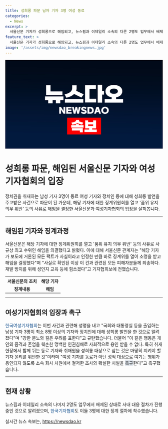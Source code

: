 ```yaml
---
title: 성희롱 파문 남자 기자 3명 여성 동료
categories:
  - News
excerpt: >
  서울신문 기자가 성희롱으로 해임되고, 뉴스핌과 이데일리 소속의 다른 2명도 업무에서 배제됐다. 이들 3명에 대한 징계 절차가 진행 중이며, 한국여성기자협회는 이에 강한 분노와 우려를 표명했다. 해당 기자에 대한 징계위원회는 품위 유지 의무 위반 등을 이유로 해임을 의결했으며, 국민일보DB에 따르면 여성기자협회는 사건과 관련해 확실한 처벌을 촉구했다.
feature_text: >
  서울신문 기자가 성희롱으로 해임되고, 뉴스핌과 이데일리 소속의 다른 2명도 업무에서 배제됐다. 이들 3명에 대한 징계 절차가 진행 중이며, 한국여성기자협회는 이에 강한 분노와 우려를 표명했다. 해당 기자에 대한 징계위원회는 품위 유지 의무 위반 등을 이유로 해임을 의결했으며, 국민일보DB에 따르면 여성기자협회는 사건과 관련해 확실한 처벌을 촉구했다.
image: '/assets/img/newsdao_breakingnews.jpg'
---
```


<p><img src="/assets/img/newsdao_breakingnews.jpg" alt="implanttips 속보" /></p>

<h1>성희롱 파문, 해임된 서울신문 기자와 여성기자협회의 입장</h1>

<p data-ke-size="size16">정치권을 취재하는 남성 기자 3명이 동료 여성 기자와 정치인 등에 대해 성희롱 발언을 주고받은 사건으로 파문이 된 가운데, 해당 기자에 대한 징계위원회를 열고 '품위 유지 의무 위반' 등의 사유로 해임을 결정한 서울신문과 여성기자협회의 입장을 살펴봅니다.</p>

<hr>

<h2 data-ke-size="size26">해임된 기자와 징계과정</h2>

<p data-ke-size="size16">서울신문은 해당 기자에 대한 징계위원회를 열고 '품위 유지 의무 위반' 등의 사유로 사규상 최고 수위인 해임을 의결했다고 밝혔다. 이에 대해 서울신문 관계자는 "해당 기자가 보도에 거론된 모든 팩트가 사실이라고 인정한 만큼 바로 징계위를 열어 소명을 받고 해임을 결정했다"며 "사실로 확인된 이상 이 건과 관련된 모든 피해자분들께 죄송하다. 재발 방지를 위해 성인지 교육 등에 힘쓰겠다"고 기자협회보에 전했습니다.</p>

<table>
  <tr>
    <th>서울신문의 조치</th>
    <th>해당 기자</th>
  </tr>
  <tr>
    <td style="text-align: center; height: 17px;"><b>징계내용</b></td>
    <td style="text-align: center; height: 17px;"><b>해임</b></td>
  </tr>
</table>

<hr>

<h2 data-ke-size="size26">여성기자협회의 입장과 촉구</h2>

<p data-ke-size="size16"><span style="color: #1a5490;">한국여성기자협회</span>는 이번 사건과 관련해 성명을 내고 "국회와 대통령실 등을 출입하는 남성 기자 3명이 최소 8명 이상의 기자와 정치인에 대해 성희롱 발언을 한 것으로 알려졌다"며 "강한 분노와 깊은 우려를 표한다"고 규탄했습니다. 더불어 "이 같은 행동은 개인의 품격과 존엄을 훼손한 명백한 인권침해로 사회적으로 용인 받을 수 없다. 특히 취재현장에서 함께 뛰는 동료 기자와 취재원을 성희롱 대상으로 삼는 것은 마땅히 지켜야 할 기자 윤리를 위반한 것"이라며 "여성 기자를 동료가 아닌 성적 대상으로 여기는 행위가 용인되지 않도록 소속 회사 차원에서 철저한 조사와 확실한 처벌을 <span style="background-color: #21538527;">촉구</span>한다"고 촉구했습니다. </p>

<hr>

<h2 data-ke-size="size26">현재 상황</h2>

<p data-ke-size="size16">뉴스핌과 이데일리 소속의 나머지 2명도 업무에서 배제된 상태로 사내 대응 절차가 진행 중인 것으로 알려졌으며, <span style="color: #1a5490;">한국기자협회</span>도 이들 3명에 대한 징계 절차에 착수했습니다.</p>
실시간 뉴스 속보는, <a href="https://newsdao.kr" rel="dofollow">https://newsdao.kr</a>


